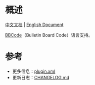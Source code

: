 # 概述

[中文文档](README.md) | [English Document](README_en.md)

[BBCode](https://www.bbcode.org/)（Bulletin Board Code）语言支持。

# 参考

* 更多信息：[plugin.xml](src/main/resources/META-INF/plugin.xml)
* 更新日志：[CHANGELOG.md](CHANGELOG.md)

